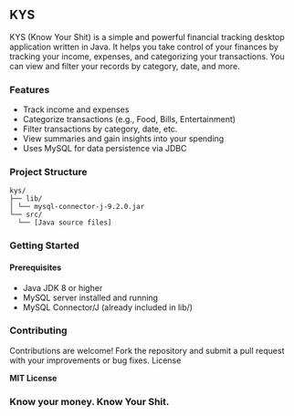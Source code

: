 ## KYS
KYS (Know Your Shit) is a simple and powerful financial tracking desktop application written in Java. It helps you take control of your finances by tracking your income, expenses, and categorizing your transactions. You can view and filter your records by category, date, and more.
### Features
 - Track income and expenses
 - Categorize transactions (e.g., Food, Bills, Entertainment)
 - Filter transactions by category, date, etc.
 - View summaries and gain insights into your spending
 - Uses MySQL for data persistence via JDBC

### Project Structure
```
kys/
├── lib/
│ └── mysql-connector-j-9.2.0.jar
└── src/
  └── [Java source files]
```
### Getting Started
#### Prerequisites
 - Java JDK 8 or higher
 - MySQL server installed and running
 - MySQL Connector/J (already included in lib/)

### Contributing

Contributions are welcome! Fork the repository and submit a pull request with your improvements or bug fixes.
License

__MIT License__

### Know your money. Know Your Shit.
